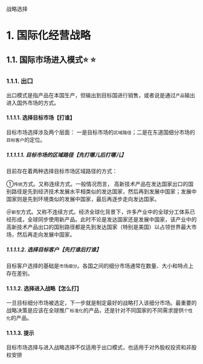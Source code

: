 战略选择

# 1. 国际化经营战略

## 1.1. 国际市场进入模式:star: :star: 

### 1.1.1. 出口

出口模式是指产品在本国生产，但输出到目标国进行销售，或者说是通过`产品`输出进入国外市场的方式。

#### 1.1.1.1. 选择目标市场【打谁】

目标市场选择涉及两个层面：
一是目标市场的`区域路径`；二是在东道国细分市场的`目标客户`的定位。

##### 1.1.1.1.1. 目标市场的区域路径【先打哪儿后打哪儿】

目前存在着两种选择目标市场区域路径的方式：

①`传统`方式。又称连续方式。一般情况而言，
高新技术产品在发达国家出口的国别路径是先到经济技术发展水平相类似的发达国家，然后再到发展中国家；发展中国家则是先到环境类似的发展中国家，最后再逐步走向发达国家。

＠`新型`方式。又称不连续方式。经济全球化背景下，许多产业中的全球分工体系已经形成，全球同步使用新产品。此时不论是发达国家还是发展中国家，该产业中的高新技术产品出口的国别路径都是先到发达国家（特别是美国）以占领世界最大市场，然后再走向发展中国家。

##### 1.1.1.1.2. 选择目标客户【先打谁后打谁】

目标客户选择的基础是`市场细分`。各国之间的细分市场通常在数量、大小和特点上存在差别。

#### 1.1.1.2. 选择进入战略【怎么打】

一旦目标细分市场被选定，下一步就是制定最好的战略打入该细分市场。最重要的战略决策是应该在全球推广`标准化`的产品，还是针对不同国家的不同需求提供`个性化`的产品。

#### 1.1.1.3. 提示

目标市场选择与进入战略选择不仅适用于出口模式，也适用于对外股权投资和非股权安排
